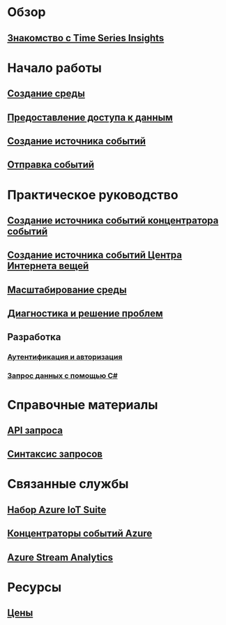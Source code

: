 # Обзор
## [Знакомство с Time Series Insights](time-series-insights-overview.md)

# Начало работы
## [Создание среды](time-series-insights-get-started.md)
## [Предоставление доступа к данным](time-series-insights-data-access.md)
## [Создание источника событий](time-series-insights-add-event-source.md)
## [Отправка событий](time-series-insights-send-events.md)

# Практическое руководство
## [Создание источника событий концентратора событий](time-series-insights-how-to-add-an-event-source-eventhub.md)
## [Создание источника событий Центра Интернета вещей](time-series-insights-how-to-add-an-event-source-iothub.md)
## [Масштабирование среды](time-series-insights-how-to-scale-your-environment.md)
## [Диагностика и решение проблем](time-series-insights-diagnose-and-solve-problems.md)
## Разработка
### [Аутентификация и авторизация](time-series-insights-authentication-and-authorization.md)
### [Запрос данных с помощью C#](time-series-insights-query-data-csharp.md)

# Справочные материалы
## [API запроса](/rest/api/time-series-insights/time-series-insights-reference-queryapi)
## [Синтаксис запросов](/rest/api/time-series-insights/time-series-insights-reference-query-syntax)

# Связанные службы
## [Набор Azure IoT Suite](/azure/iot-suite/)
## [Концентраторы событий Azure](/azure/event-hubs/)
## [Azure Stream Analytics](/azure/stream-analytics/)

# Ресурсы
## [Цены](https://azure.microsoft.com/pricing/details/time-series-insights/)
